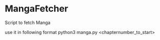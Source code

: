 # MangaFetcher
Script to fetch Manga

use it in following format python3 manga.py <manga-name-separated-by-hyphen> <chapternumber_to_start>
  

